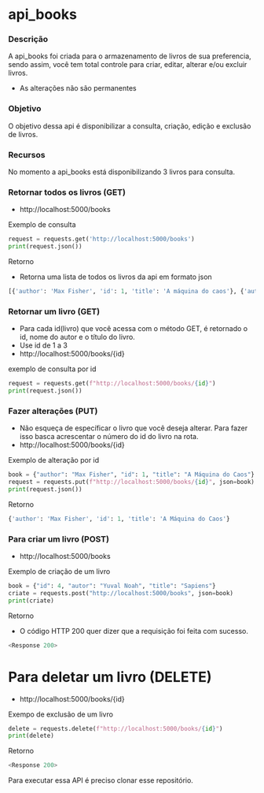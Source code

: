 # api_books

### Descrição

A api_books foi criada para o armazenamento de livros de sua preferencia, sendo assim, você tem total controle para criar, editar, alterar e/ou excluir livros. 
- As alterações não são permanentes

### Objetivo

O objetivo dessa api é disponibilizar a consulta, criação, edição e exclusão de livros.

### Recursos

No momento a api_books está disponibilizando 3 livros para consulta.

### Retornar todos os livros (GET)

- http://localhost:5000/books

Exemplo de consulta 
```python
request = requests.get('http://localhost:5000/books')
print(request.json())
```
Retorno
- Retorna uma lista de todos os livros da api em formato json

```python
[{'author': 'Max Fisher', 'id': 1, 'title': 'A máquina do caos'}, {'author': 'Bill Gates', 'id': 2, 'title': 'A estrada do futuro'}, {'author': 'Jeanine Cummins', 'id': 3, 'title': 'Terra Americana'}]
```

### Retornar um livro (GET)
- Para cada id(livro) que você acessa com o método GET, é retornado o id, nome do autor e o título do livro.
- Use id de 1 a 3
- http://localhost:5000/books/{id}

exemplo de consulta por id
```python
request = requests.get(f"http://localhost:5000/books/{id}")
print(request.json())
```

### Fazer alterações (PUT)
- Não esqueça de específicar o livro que você deseja alterar. Para fazer isso basca acrescentar o número do id do livro na rota.
- http://localhost:5000/books/{id}

Exemplo de alteração por id
```python
book = {"author": "Max Fisher", "id": 1, "title": "A Máquina do Caos"}
request = requests.put(f"http://localhost:5000/books/{id}", json=book)
print(request.json())
```

Retorno
```python
{'author': 'Max Fisher', 'id': 1, 'title': 'A Máquina do Caos'}
```

### Para criar um livro (POST)
- http://localhost:5000/books

Exemplo de criação de um livro
```python
book = {"id": 4, "autor": "Yuval Noah", "title": "Sapiens"}
criate = requests.post("http://localhost:5000/books", json=book)
print(criate)
```

Retorno
- O código HTTP 200 quer dizer que a requisição foi feita com sucesso.

```python
<Response 200>
```
 
# Para deletar um livro (DELETE)
- http://localhost:5000/books/{id}

Exempo de exclusão de um livro
```python
delete = requests.delete(f"http://localhost:5000/books/{id}")
print(delete)
```

Retorno
```python
<Response 200>
```



Para executar essa API é preciso clonar esse repositório.
